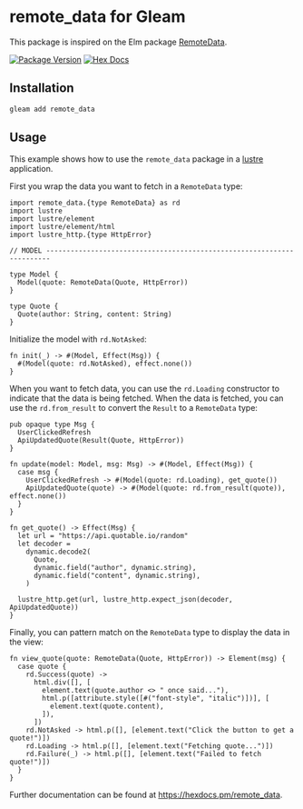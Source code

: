 # remote_data for Gleam

This package is inspired on the Elm package [RemoteData](https://package.elm-lang.org/packages/krisajenkins/remotedata/latest/).

[![Package Version](https://img.shields.io/hexpm/v/remote_data)](https://hex.pm/packages/remote_data)
[![Hex Docs](https://img.shields.io/badge/hex-docs-ffaff3)](https://hexdocs.pm/remote_data/)

## Installation

```sh
gleam add remote_data
```

## Usage

This example shows how to use the `remote_data` package in a [lustre](https://hexdocs.pm/lustre/index.html) application.

First you wrap the data you want to fetch in a `RemoteData` type:

```gleam
import remote_data.{type RemoteData} as rd
import lustre
import lustre/element
import lustre/element/html
import lustre_http.{type HttpError}

// MODEL -----------------------------------------------------------------------

type Model {
  Model(quote: RemoteData(Quote, HttpError))
}

type Quote {
  Quote(author: String, content: String)
}
```

Initialize the model with `rd.NotAsked`:
```gleam
fn init(_) -> #(Model, Effect(Msg)) {
  #(Model(quote: rd.NotAsked), effect.none())
}

```

When you want to fetch data, you can use the `rd.Loading` constructor to indicate that the data is being fetched.
When the data is fetched, you can use the `rd.from_result` to convert the `Result` to a `RemoteData` type:

```gleam
pub opaque type Msg {
  UserClickedRefresh
  ApiUpdatedQuote(Result(Quote, HttpError))
}

fn update(model: Model, msg: Msg) -> #(Model, Effect(Msg)) {
  case msg {
    UserClickedRefresh -> #(Model(quote: rd.Loading), get_quote())
    ApiUpdatedQuote(quote) -> #(Model(quote: rd.from_result(quote)), effect.none())
  }
}

fn get_quote() -> Effect(Msg) {
  let url = "https://api.quotable.io/random"
  let decoder =
    dynamic.decode2(
      Quote,
      dynamic.field("author", dynamic.string),
      dynamic.field("content", dynamic.string),
    )

  lustre_http.get(url, lustre_http.expect_json(decoder, ApiUpdatedQuote))
}

```

Finally, you can pattern match on the `RemoteData` type to display the data in the view:

```gleam
fn view_quote(quote: RemoteData(Quote, HttpError)) -> Element(msg) {
  case quote {
    rd.Success(quote) ->
      html.div([], [
        element.text(quote.author <> " once said..."),
        html.p([attribute.style([#("font-style", "italic")])], [
          element.text(quote.content),
        ]),
      ])
    rd.NotAsked -> html.p([], [element.text("Click the button to get a quote!")])
    rd.Loading -> html.p([], [element.text("Fetching quote...")])
    rd.Failure(_) -> html.p([], [element.text("Failed to fetch quote!")])
  }
}
```

Further documentation can be found at <https://hexdocs.pm/remote_data>.
